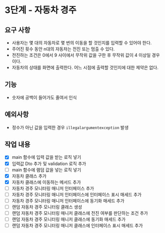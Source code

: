 # 3단계 - 자동차 경주


## 요구 사항
- 사용자는 몇 대의 자동차로 몇 번의 이동을 할 것인지를 입력할 수 있어야 한다.
- 주어진 횟수 동안 n대의 자동차는 전진 또는 멈출 수 있다.
- 전진하는 조건은 0에서 9 사이에서 무작위 값을 구한 후 무작위 값이 4 이상일 경우이다.
- 자동차의 상태를 화면에 출력한다. 어느 시점에 출력할 것인지에 대한 제약은 없다.

## 기능
- 숫자에 공백이 들어가도 줄여서 인식

## 예외사항
- 정수가 아닌 값을 입력한 경우 `illegalargumentexception` 발생

## 작업 내용
- [x] main 함수에 입력 값을 받는 로직 넣기
- [x] 입력값 Dto 추가 및 validation 로직 추가
- [ ] main 함수에 램덤 값을 넣는 로직 넣기
- [x] 자동차 클래스 추가
- [x] 자동차 클래스에 이동하는 메서드 추가
- [ ] 자동차 경주 모니터링 매니저 인터페이스 추가
- [ ] 자동차 경주 모니터링 매니저 인터페이스에 인터페이스 표시 매세드 추가
- [ ] 자동차 경주 모니터링 매니저 인터페이스에 동기화 매세드 추가
- [ ] 랜덤 자동차 경주 모니터링 클래스 생성
- [ ] 랜덤 자동차 경주 모니터링 매니저 클래스에 전진 여부를 판단하는 조건 추가
- [ ] 랜덤 자동차 경주 모니터링 매니저 클래스에 동기화 매세드 추가
- [ ] 랜덤 자동차 경주 모니터링 매니저 클래스에 인터페이스 표시 매세드 추가
